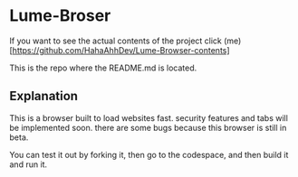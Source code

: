 # Lume-Broser
If you want to see the actual contents of the project click (me)[https://github.com/HahaAhhDev/Lume-Browser-contents]

This is the repo where the README.md is located.

## Explanation
This is a browser built to load websites fast. security features and tabs will be implemented soon. there are some bugs because this browser is still in beta.

You can test it out by forking it, then go to the codespace, and then build it and run it.
